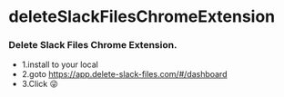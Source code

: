 # deleteSlackFilesChromeExtension

### Delete Slack Files Chrome Extension.
- 1.install to your local
- 2.goto https://app.delete-slack-files.com/#/dashboard
- 3.Click 😜

